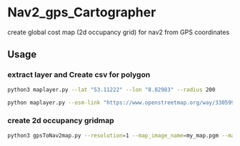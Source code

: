 # Nav2_gps_Cartographer
create global cost map (2d occupancy grid) for nav2 from GPS coordinates

## Usage
### extract layer and Create csv for polygon
```bash
python3 maplayer.py --lat "53.11222" --lon "8.82983" --radius 200
```
```bash
python maplayer.py --osm-link "https://www.openstreetmap.org/way/330599214"
```
### create 2d occupancy gridmap

```bash
python3 gpsToNav2map.py --resolution=1 --map_image_name=my_map.pgm --map_yaml_name=my_map.yaml
```